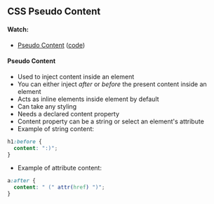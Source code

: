 ## CSS Pseudo Content

#### Watch:
  * [Pseudo Content][07-css-pseudo] ([code][07-css-pseudo-html])

[07-css-pseudo]: https://vimeo.com/151190178

[07-css-pseudo-html]: https://assets.aaonline.io/fullstack/html-css/demos/css_demos/lectures/07-css-pseudo.zip

#### Pseudo Content
- Used to inject content inside an element
- You can either inject *after* or *before* the present content inside an element
- Acts as inline elements inside element by default
- Can take any styling
- Needs a declared content property
- Content property can be a string or select an element's attribute
- Example of string content:
```css
h1:before {
  content: ":)";
}
```
- Example of attribute content:
```css
a:after {
  content: " (" attr(href) ")";
}
```